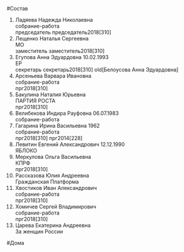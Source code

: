 #Состав  
1. Ладяева Надежда Николаевна  
    собрание-работа  
    председатель председатель2018[310]  
2. Лещенко Наталья Сергеевна  
    МО  
    заместитель заместитель2018[310]  
3. Егупова Анна Эдуардовна 10.02.1993  
    ЕР  
    секретарь секретарь2018[310] old[Белоусова Анна Эдуардовна]  
4. Арсеньева Варвара Ивановна  
    собрание-работа  
    прг2018[310]  
5. Бакулина Наталия Юрьевна  
    ПАРТИЯ РОСТА  
    прг2018[310]  
6. Велибекова Индира Рауфовна 06.07.1983  
    собрание-работа  
7. Гагарина Ирина Васильевна 1962  
    собрание-работа  
    прг2018[310] прг2014[228]  
8. Левитин Евгений Александрович 12.12.1990  
    ЯБЛОКО  
9. Меркулова Ольга Васильевна  
    КПРФ  
    прг2018[310]  
10. Рассказова Юлия Андреевна  
    Гражданская Платформа  
11. Хвостиков Иван Александрович  
    собрание-работа  
    прг2018[310]  
12. Хомичев Сергей Владимирович  
    собрание-работа  
    прг2018[310]  
13. Царева Екатерина Андреевна  
    За женщин России  
  
#Дома  
  
